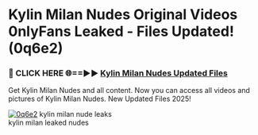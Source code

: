 # Kylin Milan Nudes Original Videos 0nlyFans Leaked - Files Updated! (0q6e2)

<h3>🔴 CLICK HERE 🌐==►► <a href="https://tinyurl.com/yrmya6cz" rel="nofollow">Kylin Milan Nudes Updated Files</a></h3>

Get Kylin Milan Nudes and all content. Now you can access all videos and pictures of Kylin Milan Nudes. New Updated Files 2025!

[![0q6e2](https://i.imgur.com/FMdXYCs.gif)](https://tinyurl.com/yrmya6cz)
kylin milan nude leaks<br>
kylin milan leaked nudes